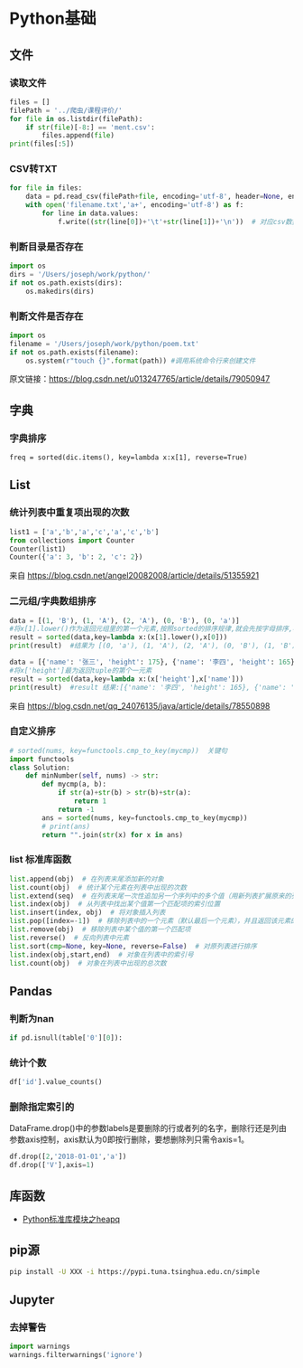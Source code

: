 # Python基础

## 文件

### 读取文件

```python
files = []
filePath = '../爬虫/课程评价/'
for file in os.listdir(filePath):
    if str(file)[-8:] == 'ment.csv':
        files.append(file)
print(files[:5])
```

### CSV转TXT
```python
for file in files:
    data = pd.read_csv(filePath+file, encoding='utf-8', header=None, engine='python')    
    with open('filename.txt','a+', encoding='utf-8') as f:
        for line in data.values:
            f.write((str(line[0])+'\t'+str(line[1])+'\n'))  # 对应csv数据字段
```


### 判断目录是否存在
```python
import os
dirs = '/Users/joseph/work/python/'
if not os.path.exists(dirs):
    os.makedirs(dirs)
```

### 判断文件是否存在
```python
import os
filename = '/Users/joseph/work/python/poem.txt'
if not os.path.exists(filename):
    os.system(r"touch {}".format(path)) #调用系统命令行来创建文件
```
原文链接：<https://blog.csdn.net/u013247765/article/details/79050947>



## 字典

### 字典排序
    freq = sorted(dic.items(), key=lambda x:x[1], reverse=True)



## List

### 统计列表中重复项出现的次数
```python
list1 = ['a','b','a','c','a','c','b']
from collections import Counter
Counter(list1)
Counter({'a': 3, 'b': 2, 'c': 2})
```
来自 <https://blog.csdn.net/angel20082008/article/details/51355921> 

### 二元组/字典数组排序

```python
data = [(1, 'B'), (1, 'A'), (2, 'A'), (0, 'B'), (0, 'a')]
#将x[1].lower()作为返回元组里的第一个元素,按照sorted的排序规律,就会先按字母排序,再按数字排序了
result = sorted(data,key=lambda x:(x[1].lower(),x[0]))
print(result)  #结果为 [(0, 'a'), (1, 'A'), (2, 'A'), (0, 'B'), (1, 'B')]

data = [{'name': '张三', 'height': 175}, {'name': '李四', 'height': 165}, {'name': '王五', 'height': 185}]
#将x['height']最为返回tuple的第个一元素
result = sorted(data,key=lambda x:(x['height'],x['name']))
print(result)  #result 结果:[{'name': '李四', 'height': 165}, {'name': '张三', 'height': 175}, {'name': '王五', 'height': 185}]
```
来自 <https://blog.csdn.net/qq_24076135/java/article/details/78550898>

### 自定义排序

```python
# sorted(nums, key=functools.cmp_to_key(mycmp))  关键句
import functools
class Solution:
    def minNumber(self, nums) -> str:
        def mycmp(a, b):
            if str(a)+str(b) > str(b)+str(a):
                return 1
            return -1
        ans = sorted(nums, key=functools.cmp_to_key(mycmp))
        # print(ans)
        return "".join(str(x) for x in ans)
```

### list 标准库函数

```python
list.append(obj)  # 在列表末尾添加新的对象
list.count(obj)  # 统计某个元素在列表中出现的次数
list.extend(seq)  # 在列表末尾一次性追加另一个序列中的多个值（用新列表扩展原来的列表）
list.index(obj)  # 从列表中找出某个值第一个匹配项的索引位置
list.insert(index, obj)  # 将对象插入列表
list.pop([index=-1])  # 移除列表中的一个元素（默认最后一个元素），并且返回该元素的值
list.remove(obj)  # 移除列表中某个值的第一个匹配项
list.reverse()  # 反向列表中元素
list.sort(cmp=None, key=None, reverse=False)  # 对原列表进行排序
list.index(obj,start,end)  # 对象在列表中的索引号
list.count(obj)  # 对象在列表中出现的总次数
```



## Pandas
### 判断为nan
```python
if pd.isnull(table['0'][0]):
```

### 统计个数
```python
df['id'].value_counts()
```

### 删除指定索引的
DataFrame.drop()中的参数labels是要删除的行或者列的名字，删除行还是列由参数axis控制，axis默认为0即按行删除，要想删除列只需令axis=1。
```python
df.drop([2,'2018-01-01','a'])
df.drop(['V'],axis=1)
```



## 库函数

- [Python标准库模块之heapq](https://www.jianshu.com/p/801318c77ab5)



## pip源

```bash
pip install -U XXX -i https://pypi.tuna.tsinghua.edu.cn/simple
```



## Jupyter

### 去掉警告
```python
import warnings
warnings.filterwarnings('ignore')
```
